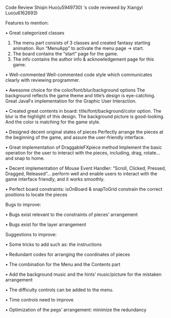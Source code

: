 Code Review
Shiqin Huo(u5949730) ‘s code reviewed by Xiangyi Luo(u6162693)

Features to mention:

•	Great categorized classes 

1.	The menu part consists of 3 classes and created 
    fantasy starting animation. Run “MenuApp” to 
    activate the menu page -> start.
2.	The board contains the “start” page for the game.
3.	The info contains the author info & acknowledgement page for this game.

•	Well-commented
Well-commented code style which communicates clearly with reviewing programmer.

•	Awesome choice for the color/font/blur/background options 
The background reflects the game theme and title’s design is eye-catching. 
Great JavaFx implementation for the Graphic User Interaction.

•	Created great contents in board: title/font/background/color option.
The blur is the highlight of this design. The background picture is good-looking. 
And the color is matching for the game style.

•	Designed decent original states of pieces
Perfectly arrange the pieces at the beginning of the game, 
and assure the user-friendly interface.

•	Great implementation of DraggableFXpiece method
Implement the basic operation for the user to interact with the pieces, 
including, drag, rotate…and snap to home. 

•	Decent implementation of Mouse Event Handler: 
“Scroll, Clicked, Pressed, Dragged, Released”… perform well and 
enable users to interact with the game interface friendly, and it works smoothly.

•	Perfect board constraints: 
isOnBoard & snapToGrid constrain the correct positions to locate the pieces

Bugs to improve:

•	Bugs exist relevant to the constraints of pieces’ arrangement

•	Bugs exist for the layer arrangement

Suggestions to improve:

•	Some tricks to add such as: the instructions

•	Redundant codes for arranging the coordinates of pieces

•	The combination for the Menu and the Contents part

•	Add the background music and the hints’ music/picture for 
    the mistaken arrangement

•	The difficulty controls can be added to the menu.

•	Time controls need to improve

•	Optimization of the pegs’ arrangement: minimize the redundancy








